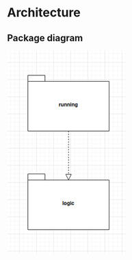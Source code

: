 # Architecture

## Package diagram

![diagram](https://github.com/IsmailTadji/ot-harjoitustyo/blob/master/Pong/documentation/Pictures/Screenshot%20from%202023-04-18%2017-12-50.png)
